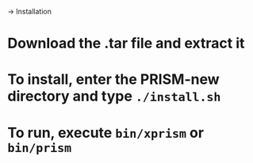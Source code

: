 -> Installation
 
  # Download the .tar file and extract it
  # To install, enter the PRISM-new directory and type `./install.sh`
  # To run, execute `bin/xprism` or `bin/prism`
